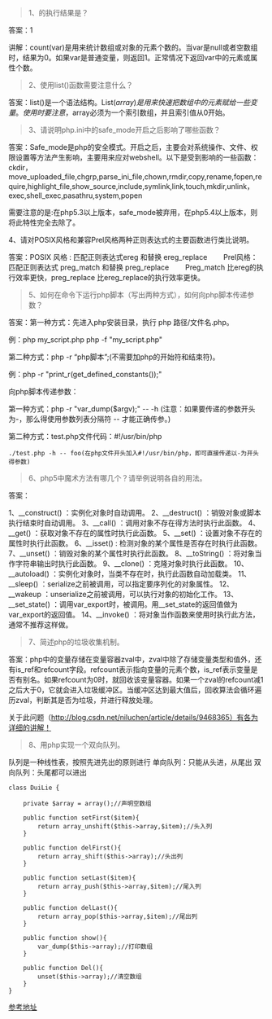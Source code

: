 > 1、<?php echo count(strlen(“http://php.net”)); ?>的执行结果是？

答案：1 

讲解：count(var)是用来统计数组或对象的元素个数的。当var是null或者空数组时，结果为0。如果var是普通变量，则返回1。正常情况下返回var中的元素或属性个数。 

> 2、使用list()函数需要注意什么？

答案：list()是一个语法结构。List($array)是用来快速把数组中的元素赋给一些变量。使用时要注意，$array必须为一个索引数组，并且索引值从0开始。 

> 3、请说明php.ini中的safe_mode开启之后影响了哪些函数？

答案：Safe_mode是php的安全模式。开启之后，主要会对系统操作、文件、权限设置等方法产生影响，主要用来应对webshell。以下是受到影响的一些函数：ckdir，move_uploaded_file,chgrp,parse_ini_file,chown,rmdir,copy,rename,fopen,require,highlight_file,show_source,include,symlink,link,touch,mkdir,unlink，exec,shell_exec,pasathru,system,popen

需要注意的是:在php5.3以上版本，safe_mode被弃用，在php5.4以上版本，则将此特性完全去除了。

4、请对POSIX风格和兼容Prel风格两种正则表达式的主要函数进行类比说明。

答案：POSIX 风格 : 匹配正则表达式ereg  和替换 ereg_replace
　　Prel风格：匹配正则表达式 preg_match  和替换 preg_replace
　　Preg_match 比ereg的执行效率更快，preg_replace 比ereg_replace的执行效率更快。

> 5、如何在命令下运行php脚本（写出两种方式），如何向php脚本传递参数？ 

答案：第一种方式：先进入php安装目录，执行 php 路径/文件名.php。

例：php my_script.php     php -f  "my_script.php" 

第二种方式：php -r “php脚本”;(不需要加php的开始符和结束符)。 

例：php -r "print_r(get_defined_constants());" 

向php脚本传递参数： 

第一种方式：php -r "var_dump($argv);" -- -h  (注意：如果要传递的参数开头为-，那么得使用参数列表分隔符 -- 才能正确传参。)

第二种方式：test.php文件代码：#!/usr/bin/php  <?phpvar_dump($argv);?>
 
    ./test.php -h -- foo(在php文件开头加入#!/usr/bin/php，即可直接传递以-为开头得参数)

> 6、php5中魔术方法有哪几个？请举例说明各自的用法。

答案：

1、__construct() ：实例化对象时自动调用。
2、__destruct() ：销毁对象或脚本执行结束时自动调用。
3、__call() ：调用对象不存在得方法时执行此函数。
4、__get() ：获取对象不存在的属性时执行此函数。
5、__set() ：设置对象不存在的属性时执行此函数。
6、__isset() : 检测对象的某个属性是否存在时执行此函数。
7、__unset() ：销毁对象的某个属性时执行此函数。
8、__toString() ：将对象当作字符串输出时执行此函数。
9、__clone() ：克隆对象时执行此函数。
10、__autoload() ：实例化对象时，当类不存在时，执行此函数自动加载类。
11、__sleep() ：serialize之前被调用，可以指定要序列化的对象属性。
12、__wakeup ：unserialize之前被调用，可以执行对象的初始化工作。
13、__set_state() ：调用var_export时，被调用。用__set_state的返回值做为var_export的返回值。
14、__invoke() ：将对象当作函数来使用时执行此方法，通常不推荐这样做。

> 7、简述php的垃圾收集机制。

答案：php中的变量存储在变量容器zval中，zval中除了存储变量类型和值外，还有is_ref和refcount字段。refcount表示指向变量的元素个数，is_ref表示变量是否有别名。如果refcount为0时，就回收该变量容器。如果一个zval的refcount减1之后大于0，它就会进入垃圾缓冲区。当缓冲区达到最大值后，回收算法会循环遍历zval，判断其是否为垃圾，并进行释放处理。

关于此问题（http://blog.csdn.net/niluchen/article/details/9468365）有各为详细的讲解！

> 8、用php实现一个双向队列。

队列是一种线性表，按照先进先出的原则进行
单向队列：只能从头进，从尾出
双向队列：头尾都可以进出

    class DuiLie {

        private $array = array();//声明空数组

        public function setFirst($item){
            return array_unshift($this->array,$item);//头入列
        }

        public function delFirst(){
            return array_shift($this->array);//头出列
        }

        public function setLast($item){
            return array_push($this->array,$item);//尾入列
        }

        public function delLast(){
            return array_pop($this->array,$item);//尾出列
        }

        public function show(){
            var_dump($this->array);//打印数组
        }

        public function Del(){
            unset($this->array);//清空数组
        }
    }

[参考地址](http://www.cnblogs.com/pentacles/p/6441525.html)